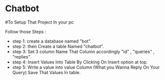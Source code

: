 # Chatbot

#To Setup That Project In your pc 

Follow those Steps :

- step 1: create a database named "bot".
- step 2: then Create a table Named "chatbot".
- step 3: Set 3 column Name That Column accordingly "id" , "queries" , "replies".
- step 4: Insert Values Into Table By Clicking On Insert option at top. 
- step 5: Write a value into value Column (What you Wanna Reply On Your Query) Save That Values In table.
